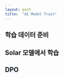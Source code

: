 ```yaml
---
layout: post
title:  "AI Model Train"
---
```



## 학습 데이터 준비 

## Solar 모델에서 학습 
## <span style="background-color:#f0f5ff">DPO</span> 



